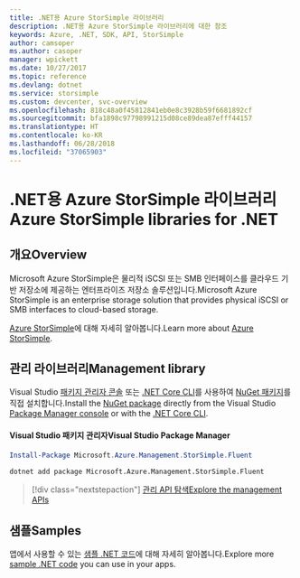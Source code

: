 ```yaml
---
title: .NET용 Azure StorSimple 라이브러리
description: .NET용 Azure StorSimple 라이브러리에 대한 참조
keywords: Azure, .NET, SDK, API, StorSimple
author: camsoper
ms.author: casoper
manager: wpickett
ms.date: 10/27/2017
ms.topic: reference
ms.devlang: dotnet
ms.service: storsimple
ms.custom: devcenter, svc-overview
ms.openlocfilehash: 818c48a0f45812841eb0e8c3928b59f6681892cf
ms.sourcegitcommit: bfa1898c97798991215d08ce89dea87efff44157
ms.translationtype: HT
ms.contentlocale: ko-KR
ms.lasthandoff: 06/28/2018
ms.locfileid: "37065903"
---
```

# <a name="azure-storsimple-libraries-for-net"></a><span data-ttu-id="512d5-104">.NET용 Azure StorSimple 라이브러리</span><span class="sxs-lookup"><span data-stu-id="512d5-104">Azure StorSimple libraries for .NET</span></span>

## <a name="overview"></a><span data-ttu-id="512d5-105">개요</span><span class="sxs-lookup"><span data-stu-id="512d5-105">Overview</span></span>

<span data-ttu-id="512d5-106">Microsoft Azure StorSimple은 물리적 iSCSI 또는 SMB 인터페이스를 클라우드 기반 저장소에 제공하는 엔터프라이즈 저장소 솔루션입니다.</span><span class="sxs-lookup"><span data-stu-id="512d5-106">Microsoft Azure StorSimple is an enterprise storage solution that provides physical iSCSI or SMB interfaces to cloud-based storage.</span></span> 

<span data-ttu-id="512d5-107">[Azure StorSimple](/azure/storsimple/)에 대해 자세히 알아봅니다.</span><span class="sxs-lookup"><span data-stu-id="512d5-107">Learn more about [Azure StorSimple](/azure/storsimple/).</span></span>    

## <a name="management-library"></a><span data-ttu-id="512d5-108">관리 라이브러리</span><span class="sxs-lookup"><span data-stu-id="512d5-108">Management library</span></span>

<span data-ttu-id="512d5-109">Visual Studio [패키지 관리자 콘솔][PackageManager] 또는 [.NET Core CLI][DotNetCLI]를 사용하여 [NuGet 패키지](https://www.nuget.org/packages/Microsoft.Azure.Management.StorSimple.Fluent)를 직접 설치합니다.</span><span class="sxs-lookup"><span data-stu-id="512d5-109">Install the [NuGet package](https://www.nuget.org/packages/Microsoft.Azure.Management.StorSimple.Fluent) directly from the Visual Studio [Package Manager console][PackageManager] or with the [.NET Core CLI][DotNetCLI].</span></span>

#### <a name="visual-studio-package-manager"></a><span data-ttu-id="512d5-110">Visual Studio 패키지 관리자</span><span class="sxs-lookup"><span data-stu-id="512d5-110">Visual Studio Package Manager</span></span>

```powershell
Install-Package Microsoft.Azure.Management.StorSimple.Fluent
```

```bash
dotnet add package Microsoft.Azure.Management.StorSimple.Fluent
```

> [!div class="nextstepaction"]
> [<span data-ttu-id="512d5-111">관리 API 탐색</span><span class="sxs-lookup"><span data-stu-id="512d5-111">Explore the management APIs</span></span>](/dotnet/api/overview/azure/monitor/management)

## <a name="samples"></a><span data-ttu-id="512d5-112">샘플</span><span class="sxs-lookup"><span data-stu-id="512d5-112">Samples</span></span>

<span data-ttu-id="512d5-113">앱에서 사용할 수 있는 [샘플 .NET 코드](https://azure.microsoft.com/resources/samples/?platform=dotnet)에 대해 자세히 알아봅니다.</span><span class="sxs-lookup"><span data-stu-id="512d5-113">Explore more [sample .NET code](https://azure.microsoft.com/resources/samples/?platform=dotnet) you can use in your apps.</span></span>

[PackageManager]: https://docs.microsoft.com/nuget/tools/package-manager-console
[DotNetCLI]: https://docs.microsoft.com/dotnet/core/tools/dotnet-add-package